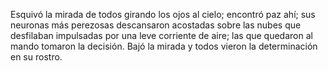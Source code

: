 Esquivó la mirada de todos girando los ojos al cielo; encontró paz ahí; sus neuronas más perezosas descansaron acostadas sobre las nubes que desfilaban impulsadas por una leve corriente de aire; las que quedaron al mando tomaron la decisión. 
Bajó la mirada y todos vieron la determinación en su rostro.